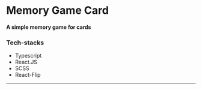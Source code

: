 # Memory Game Card

**A simple memory game for cards**

### Tech-stacks

- Typescript
- React.JS
- SCSS
- React-Flip

---
